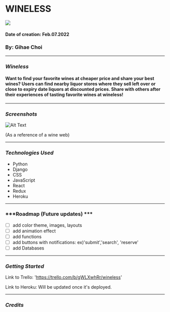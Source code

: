 # WINELESS
<img src= "https://c.tenor.com/Yv4sZ6XfxYMAAAAC/amy-schumer-wine.gif"/>

#### Date of creation: Feb.07.2022
### By: Gihae Choi


***
### ***Wineless***
#### Want to find your favorite wines at cheaper price and share your best wines? Users can find nearby liquor stores where they sell left over or close to expiry date liquors at discounted prices. Share with others after their experiences of tasting favorite wines at wineless!

***

### ***Screenshots***

![Alt Text](https://i.imgur.com/7XPkLxF.png)

(As a reference of a wine web)

***

### ***Technologies Used***
* Python
* Django
* CSS
* JavaScript
* React
* Redux
* Heroku


***

### ***Roadmap (Future updates) ***

- [ ] add color theme, images, layouts
- [ ] add animation effect
- [ ] add functions
- [ ] add buttons with notifications: ex)'submit','search', 'reserve'
- [ ] add Databases

***

### ***Getting Started***

Link to Trello: 'https://trello.com/b/gWLXwhRr/wineless'

Link to Heroku: Will be updated once it's deployed.

***

### ***Credits***